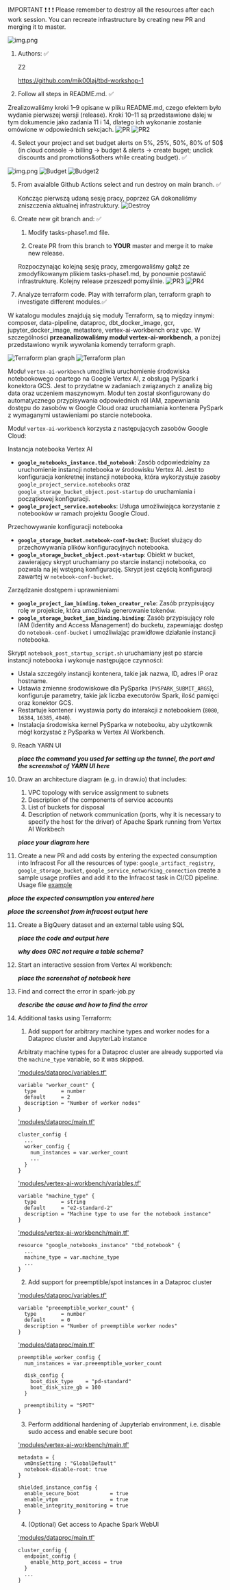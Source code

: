 IMPORTANT ❗ ❗ ❗ Please remember to destroy all the resources after each work session. You can recreate infrastructure by creating new PR and merging it to master.
  
![img.png](doc/figures/destroy.png)

1. Authors: ✅

   Z2

   https://github.com/mik00laj/tbd-workshop-1
   
2. Follow all steps in README.md. ✅
   
Zrealizowaliśmy kroki 1–9 opisane w pliku README.md, czego efektem było wydanie pierwszej wersji (release). Kroki 10–11 są przedstawione dalej w tym dokumencie jako zadania 11 i 14, dlatego ich wykonanie zostanie omówione w odpowiednich sekcjach.
![PR](https://github.com/user-attachments/assets/75d06944-a74b-42df-bec0-8655f64d7ef4)
![PR2](https://github.com/user-attachments/assets/1da0201f-8b0b-4a09-bbec-c7e002a60626)


4. Select your project and set budget alerts on 5%, 25%, 50%, 80% of 50$ (in cloud console -> billing -> budget & alerts -> create buget; unclick discounts and promotions&others while creating budget). ✅

![img.png](doc/figures/discounts.png)
![Budget](https://github.com/user-attachments/assets/34103e76-2a54-448c-bf1c-a78d7a661bc0)
![Budget2](https://github.com/user-attachments/assets/3d2ff17f-48e6-437a-98ea-a595eb613def)

5. From avaialble Github Actions select and run destroy on main branch. ✅
   
   Kończąc pierwszą udaną sesję pracy, poprzez GA dokonaliśmy zniszczenia aktualnej infrastruktury.
   ![Destroy](https://github.com/user-attachments/assets/a4a7375e-d0c2-4679-a9c3-389fe96e98b3)

7. Create new git branch and: ✅
    1. Modify tasks-phase1.md file. 
    
    2. Create PR from this branch to **YOUR** master and merge it to make new release.
   
   Rozpoczynając kolejną sesję pracy, zmergowaliśmy gałąź ze zmodyfikowanym plikiem tasks-phase1.md, by ponownie postawić infrastrukturę. Kolejny release przeszedł pomyślnie.
![PR3](https://github.com/user-attachments/assets/d8df91dc-dc17-498f-9c93-0a1da0d4ce5a)
![PR4](https://github.com/user-attachments/assets/cddb19ef-3bc4-4201-90eb-3845385264da)


8. Analyze terraform code. Play with terraform plan, terraform graph to investigate different modules.✅

W katalogu modules znajdują się moduły Terraform,  są to między innymi: composer, data-pipeline, dataproc, dbt_docker_image, gcr, jupyter_docker_image, metastore, vertex-ai-workbench oraz vpc. W szczególności **przeanalizowaliśmy moduł vertex-ai-workbench**, a poniżej przedstawiono wynik wywołania komendy terraform graph.

![Terraform plan graph](https://github.com/user-attachments/assets/1197fc1e-2945-47ca-b02d-115318b20206)
![Terraform plan](https://github.com/user-attachments/assets/4b690f36-8017-41cb-8711-21f58399cd12)

Moduł `vertex-ai-workbench` umożliwia uruchomienie środowiska notebookowego opartego na Google Vertex AI, z obsługą PySpark i konektora GCS. Jest to przydatne w zadaniach związanych z analizą big data oraz uczeniem maszynowym. Moduł ten został skonfigurowany do automatycznego przypisywania odpowiednich ról IAM, zapewniania dostępu do zasobów w Google Cloud oraz uruchamiania kontenera PySpark z wymaganymi ustawieniami po starcie notebooka.

Moduł `vertex-ai-workbench` korzysta z następujących zasobów Google Cloud:

Instancja notebooka Vertex AI
- **`google_notebooks_instance.tbd_notebook`**: Zasób odpowiedzialny za uruchomienie instancji notebooka w środowisku Vertex AI. Jest to konfiguracja konkretnej instancji notebooka, która wykorzystuje zasoby `google_project_service.notebooks` oraz `google_storage_bucket_object.post-startup` do uruchamiania i początkowej konfiguracji.
- **`google_project_service.notebooks`**: Usługa umożliwiająca korzystanie z notebooków w ramach projektu Google Cloud.

Przechowywanie konfiguracji notebooka
- **`google_storage_bucket.notebook-conf-bucket`**: Bucket służący do przechowywania plików konfiguracyjnych notebooka.
- **`google_storage_bucket_object.post-startup`**: Obiekt w bucket, zawierający skrypt uruchamiany po starcie instancji notebooka, co pozwala na jej wstępną konfigurację. Skrypt jest częścią konfiguracji zawartej w `notebook-conf-bucket`.

Zarządzanie dostępem i uprawnieniami
- **`google_project_iam_binding.token_creator_role`**: Zasób przypisujący rolę w projekcie, która umożliwia generowanie tokenów.
- **`google_storage_bucket_iam_binding.binding`**: Zasób przypisujący role IAM (Identity and Access Management) do bucketu, zapewniając dostęp do `notebook-conf-bucket` i umożliwiając prawidłowe działanie instancji notebooka.


Skrypt `notebook_post_startup_script.sh` uruchamiany jest po starcie instancji notebooka i wykonuje następujące czynności:

-  Ustala szczegóły instancji kontenera, takie jak nazwa, ID, adres IP oraz hostname.
-  Ustawia zmienne środowiskowe dla PySparka (`PYSPARK_SUBMIT_ARGS`), konfiguruje parametry, takie jak liczba executorów Spark, ilość pamięci oraz konektor GCS.
-  Restartuje kontener i wystawia porty do interakcji z notebookiem (`8080`, `16384`, `16385`, `4040`).
- Instalacja środowiska kernel PySparka w notebooku, aby użytkownik mógł korzystać z PySparka w Vertex AI Workbench.







   
9. Reach YARN UI
   
   ***place the command you used for setting up the tunnel, the port and the screenshot of YARN UI here***
   
10. Draw an architecture diagram (e.g. in draw.io) that includes:
    1. VPC topology with service assignment to subnets
    2. Description of the components of service accounts
    3. List of buckets for disposal
    4. Description of network communication (ports, why it is necessary to specify the host for the driver) of Apache Spark running from Vertex AI Workbech
  
    ***place your diagram here***

11. Create a new PR and add costs by entering the expected consumption into Infracost
For all the resources of type: `google_artifact_registry`, `google_storage_bucket`, `google_service_networking_connection`
create a sample usage profiles and add it to the Infracost task in CI/CD pipeline. Usage file [example](https://github.com/infracost/infracost/blob/master/infracost-usage-example.yml) 

   ***place the expected consumption you entered here***

   ***place the screenshot from infracost output here***

11. Create a BigQuery dataset and an external table using SQL
    
    ***place the code and output here***
   
    ***why does ORC not require a table schema?***

  
12. Start an interactive session from Vertex AI workbench:

    ***place the screenshot of notebook here***
   
13. Find and correct the error in spark-job.py

    ***describe the cause and how to find the error***

14. Additional tasks using Terraform:

    1. Add support for arbitrary machine types and worker nodes for a Dataproc cluster and JupyterLab instance

    Arbitraty machine types for a Dataproc cluster are already supported via the `machine_type` variable, so it was skipped.

    ['modules/dataproc/variables.tf'](modules/dataproc/variables.tf)

    ```
    variable "worker_count" {
      type        = number
      default     = 2
      description = "Number of worker nodes"
    }
    ```

    ['modules/dataproc/main.tf'](modules/dataproc/main.tf)

    ```
    cluster_config {
      ...
      worker_config {
        num_instances = var.worker_count
        ...
      }
    }
    ```

    ['modules/vertex-ai-workbench/variables.tf'](modules/vertex-ai-workbench/variables.tf)

    ```
    variable "machine_type" {
      type        = string
      default     = "e2-standard-2"
      description = "Machine type to use for the notebook instance"
    }
    ```

    ['modules/vertex-ai-workbench/main.tf'](modules/vertex-ai-workbench/main.tf)

    ```
    resource "google_notebooks_instance" "tbd_notebook" {
      ...
      machine_type = var.machine_type
      ...
    }
    ```
    
    2. Add support for preemptible/spot instances in a Dataproc cluster

    ['modules/dataproc/variables.tf'](modules/dataproc/variables.tf)

    ```
    variable "preeemptible_worker_count" {
      type        = number
      default     = 0
      description = "Number of preemptible worker nodes"
    }
    ```

    ['modules/dataproc/main.tf'](modules/dataproc/main.tf)

    ```
    preemptible_worker_config {
      num_instances = var.preeemptible_worker_count

      disk_config {
        boot_disk_type    = "pd-standard"
        boot_disk_size_gb = 100
      }

      preemptibility = "SPOT"
    }
    ```
    
    3. Perform additional hardening of Jupyterlab environment, i.e. disable sudo access and enable secure boot

    ['modules/vertex-ai-workbench/main.tf'](modules/vertex-ai-workbench/main.tf)

    ```
    metadata = {
      vmDnsSetting : "GlobalDefault"
      notebook-disable-root: true
    }
    ```

    ```
    shielded_instance_config {
      enable_secure_boot          = true
      enable_vtpm                 = true
      enable_integrity_monitoring = true
    }
    ```

    4. (Optional) Get access to Apache Spark WebUI

    ['modules/dataproc/main.tf'](modules/dataproc/main.tf)

    ```
    cluster_config {
      endpoint_config {
        enable_http_port_access = true
      }
      ...
    }
    ```
